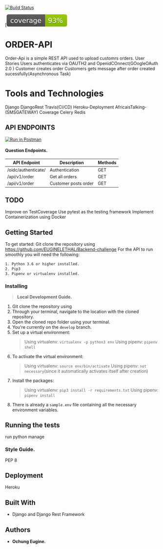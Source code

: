 [![Build Status](https://travis-ci.com/EUGINELETHAL/Backend-challenge.svg?branch=master)](https://travis-ci.com/EUGINELETHAL/Backend-challenge)

[![](https://github.com/EUGINELETHAL/Backend-challenge/blob/master/coverage.svg)
# ORDER-API
Order-Api is a simple REST  API used to upload customrs orders.
User Stories
Users authenticates via OAUTH2 and OpenidCOnnect(GOogleOAuth 2.0 )
Customer creates order 
Customers gets message after order created sucessfully(Asynchronous  Task)


# Tools and Technologies
Django 
DjangoRest
Travis(CI/CD)
Heroku-Deployment
AfricaisTalking-(SMSGATEWAY)
Coverage
Celery
Redis
## API ENDPOINTS

[![Run in Postman](https://run.pstmn.io/button.svg)](https://app.getpostman.com/run-collection/470df32a30646e961eb9)
#### Question Endpoints.
| API Endpoint  | Description | Methods |
| ------------- | ------------- | ------------- |
| /oidc/authenticate/  | Authentication | GET  |
| /api/v1/order  | Get all orders   | GET  |
 /api/v1/order | Customer posts order  | GET  |


## TODO
Improve on TestCoverage
Use pytest as the testing framework
Implement Containerization using Docker


## Getting Started
To get started:
 Git clone the repository using https://github.com/EUGINELETHAL/Backend-challenge
 For the API to run smoothly you will need the following:
```
1. Python 3.6 or higher installed.
2. Pip3
3. Pipenv or virtualenv installed.
```
### Installing
> __Local Development Guide.__

1. Git clone the repository using 
2. Through your terminal, navigate to the location with the cloned repository.
3. Open the cloned repo folder using your terminal.
4. You're currently on the `develop` branch.
5. Set up a virtual environment:
    > Using virtualenv: `virtualenv -p python3 env`
    > Using pipenv: `pipenv shell`
6. To activate the virtual environment:
    > Using virtualenv: `source env/bin/activate`
    > Using pipenv: `not necessary`(since it automatically activates itself after creation)
7. Install the packages:
    > Using virtualenv: `pip3 install -r requirements.txt`
    > Using pipenv: `pipenv install`
8. There is already a `sample.env` file containing all the necessary environment variables.


## Running the tests
 run python manage
### Style Guide.
PEP 8

## Deployment
Heroku


## Built With
* Django and Django Rest Framework

## Authors
* **Ochung Eugine.** 
